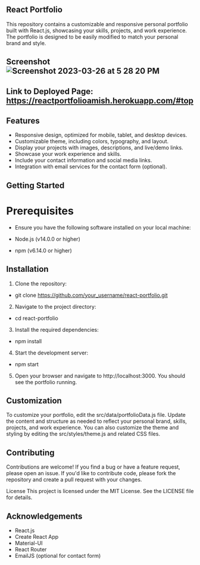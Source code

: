 
## React Portfolio
This repository contains a customizable and responsive personal portfolio built with React.js, showcasing your skills, projects, and work experience. The portfolio is designed to be easily modified to match your personal brand and style.

## Screenshot![Screenshot 2023-03-26 at 5 28 20 PM](https://user-images.githubusercontent.com/114682284/227808689-f92a2440-9087-4ea9-9789-83fa18700f76.png)


## Link to Deployed Page: https://reactportfolioamish.herokuapp.com/#top

## Features
* Responsive design, optimized for mobile, tablet, and desktop devices.
* Customizable theme, including colors, typography, and layout.
* Display your projects with images, descriptions, and live/demo links.
* Showcase your work experience and skills.
* Include your contact information and social media links.
* Integration with email services for the contact form (optional).

 ## Getting Started
 # Prerequisites
 * Ensure you have the following software installed on your local machine:

* Node.js (v14.0.0 or higher)
* npm (v6.14.0 or higher)

## Installation

1. Clone the repository:
* git clone https://github.com/your_username/react-portfolio.git

2. Navigate to the project directory:
* cd react-portfolio

3. Install the required dependencies:
* npm install

4. Start the development server:
* npm start

5. Open your browser and navigate to http://localhost:3000. You should see the portfolio running.

## Customization
To customize your portfolio, edit the src/data/portfolioData.js file. Update the content and structure as needed to reflect your personal brand, skills, projects, and work experience. You can also customize the theme and styling by editing the src/styles/theme.js and related CSS files.

## Contributing
Contributions are welcome! If you find a bug or have a feature request, please open an issue. If you'd like to contribute code, please fork the repository and create a pull request with your changes.

License
This project is licensed under the MIT License. See the LICENSE file for details.

## Acknowledgements
* React.js
* Create React App
* Material-UI
* React Router
* EmailJS (optional for contact form)
